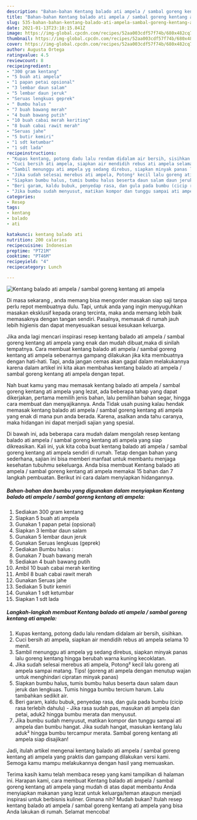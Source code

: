```yaml
---
description: "Bahan-bahan Kentang balado ati ampela / sambal goreng kentang ati ampela yang enak dan Mudah Dibuat"
title: "Bahan-bahan Kentang balado ati ampela / sambal goreng kentang ati ampela yang enak dan Mudah Dibuat"
slug: 535-bahan-bahan-kentang-balado-ati-ampela-sambal-goreng-kentang-ati-ampela-yang-enak-dan-mudah-dibuat
date: 2021-01-13T23:18:15.841Z
image: https://img-global.cpcdn.com/recipes/52aa003cdf57f74b/680x482cq70/kentang-balado-ati-ampela-sambal-goreng-kentang-ati-ampela-foto-resep-utama.jpg
thumbnail: https://img-global.cpcdn.com/recipes/52aa003cdf57f74b/680x482cq70/kentang-balado-ati-ampela-sambal-goreng-kentang-ati-ampela-foto-resep-utama.jpg
cover: https://img-global.cpcdn.com/recipes/52aa003cdf57f74b/680x482cq70/kentang-balado-ati-ampela-sambal-goreng-kentang-ati-ampela-foto-resep-utama.jpg
author: Augusta Ortega
ratingvalue: 4.5
reviewcount: 8
recipeingredient:
- "300 gram kentang"
- "5 buah ati ampela"
- "1 papan petai opsional"
- "3 lembar daun salam"
- "5 lembar daun jeruk"
- "Seruas lengkuas geprek"
- " Bumbu halus "
- "7 buah bawang merah"
- "4 buah bawang putih"
- "10 buah cabai merah keriting"
- "8 buah cabai rawit merah"
- "Seruas jahe"
- "5 butir kemiri"
- "1 sdt ketumbar"
- "1 sdt lada"
recipeinstructions:
- "Kupas kentang, potong dadu lalu rendam didalam air bersih, sisihkan."
- "Cuci bersih ati ampela, siapkan air mendidih rebus ati ampela selama 10 menit."
- "Sambil menunggu ati ampela yg sedang direbus, siapkan minyak panas lalu goreng kentang hingga berubah warna kuning kecoklatan."
- "Jika sudah selesai merebus ati ampela, Potong² kecil lalu goreng ati ampela sampai matang. Tips! (goreng ati ampela dengan menutup wajan untuk menghindari cipratan minyak panas)"
- "Siapkan bumbu halus, tumis bumbu halus beserta daun salam daun jeruk dan lengkuas. Tumis hingga bumbu tercium harum. Lalu tambahkan sedikit air."
- "Beri garam, kaldu bubuk, penyedap rasa, dan gula pada bumbu (cicip rasa terlebih dahulu) Jika rasa sudah pas, masukan ati ampela dan petai, aduk2 hingga bumbu merata dan menyusut."
- "Jika bumbu sudah menyusut, matikan kompor dan tunggu sampai ati ampela dan bumbu hangat. Jika sudah hangat, masukan kentang lalu aduk² hingga bumbu tercampur merata. Sambal goreng kentang ati ampela siap disajikan!"
categories:
- Resep
tags:
- kentang
- balado
- ati

katakunci: kentang balado ati 
nutrition: 200 calories
recipecuisine: Indonesian
preptime: "PT21M"
cooktime: "PT46M"
recipeyield: "4"
recipecategory: Lunch

---
```



![Kentang balado ati ampela / sambal goreng kentang ati ampela](https://img-global.cpcdn.com/recipes/52aa003cdf57f74b/680x482cq70/kentang-balado-ati-ampela-sambal-goreng-kentang-ati-ampela-foto-resep-utama.jpg)

Di masa  sekarang , anda memang bisa mengorder masakan siap saji tanpa perlu repot membuatnya dulu. Tapi, untuk anda yang ingin menyuguhkan masakan eksklusif kepada orang tercinta, maka anda memang lebih baik memasaknya dengan tangan sendiri. Pasalnya, memasak di rumah jauh lebih higienis dan dapat menyesuaikan sesuai kesukaan keluarga.

Jika anda lagi mencari inspirasi resep kentang balado ati ampela / sambal goreng kentang ati ampela yang enak dan mudah dibuat,maka di sinilah tempatnya. Cara membuat kentang balado ati ampela / sambal goreng kentang ati ampela  sebenarnya gampang dilakukan jika kita membuatnya dengan hati-hati. Tapi, anda jangan cemas akan gagal dalam melakukannya 
karena dalam artikel ini kita akan membahas kentang balado ati ampela / sambal goreng kentang ati ampela dengan tepat.  



Nah buat kamu yang mau memasak kentang balado ati ampela / sambal goreng kentang ati ampela yang lezat, ada beberapa tahap yang dapat dikerjakan, pertama memilih jenis bahan, lalu pemilihan bahan segar, hingga cara membuat dan menyajikannya. Anda Tidak usah pusing kalau hendak memasak kentang balado ati ampela / sambal goreng kentang ati ampela yang enak di mana pun anda berada. Karena, asalkan anda  tahu caranya, maka hidangan ini dapat menjadi sajian yang spesial.

Di bawah ini, ada beberapa cara mudah dalam mengolah resep kentang balado ati ampela / sambal goreng kentang ati ampela yang siap dikreasikan. Kali ini, yuk kita coba buat kentang balado ati ampela / sambal goreng kentang ati ampela sendiri di rumah. Tetap dengan bahan yang sederhana, sajian ini bisa memberi manfaat untuk membantu menjaga kesehatan tubuhmu sekeluarga. Anda bisa membuat Kentang balado ati ampela / sambal goreng kentang ati ampela memakai 15 bahan dan 7 langkah pembuatan. Berikut ini cara dalam menyiapkan hidangannya.

<!--inarticleads1-->

##### Bahan-bahan dan bumbu yang digunakan dalam menyiapkan Kentang balado ati ampela / sambal goreng kentang ati ampela:

1. Sediakan 300 gram kentang
1. Siapkan 5 buah ati ampela
1. Gunakan 1 papan petai (opsional)
1. Siapkan 3 lembar daun salam
1. Gunakan 5 lembar daun jeruk
1. Gunakan Seruas lengkuas (geprek)
1. Sediakan  Bumbu halus :
1. Gunakan 7 buah bawang merah
1. Sediakan 4 buah bawang putih
1. Ambil 10 buah cabai merah keriting
1. Ambil 8 buah cabai rawit merah
1. Gunakan Seruas jahe
1. Sediakan 5 butir kemiri
1. Gunakan 1 sdt ketumbar
1. Siapkan 1 sdt lada




<!--inarticleads2-->

##### Langkah-langkah membuat Kentang balado ati ampela / sambal goreng kentang ati ampela:

1. Kupas kentang, potong dadu lalu rendam didalam air bersih, sisihkan.
1. Cuci bersih ati ampela, siapkan air mendidih rebus ati ampela selama 10 menit.
1. Sambil menunggu ati ampela yg sedang direbus, siapkan minyak panas lalu goreng kentang hingga berubah warna kuning kecoklatan.
1. Jika sudah selesai merebus ati ampela, Potong² kecil lalu goreng ati ampela sampai matang. Tips! (goreng ati ampela dengan menutup wajan untuk menghindari cipratan minyak panas)
1. Siapkan bumbu halus, tumis bumbu halus beserta daun salam daun jeruk dan lengkuas. Tumis hingga bumbu tercium harum. Lalu tambahkan sedikit air.
1. Beri garam, kaldu bubuk, penyedap rasa, dan gula pada bumbu (cicip rasa terlebih dahulu) - Jika rasa sudah pas, masukan ati ampela dan petai, aduk2 hingga bumbu merata dan menyusut.
1. Jika bumbu sudah menyusut, matikan kompor dan tunggu sampai ati ampela dan bumbu hangat. Jika sudah hangat, masukan kentang lalu aduk² hingga bumbu tercampur merata. Sambal goreng kentang ati ampela siap disajikan!




Jadi, itulah artikel mengenai  kentang balado ati ampela / sambal goreng kentang ati ampela  yang praktis dan gampang dilakukan versi kami. Semoga kamu mampu melakukannya dengan hasil yang memuaskan. 

Terima kasih kamu telah membaca resep yang kami tampilkan di halaman ini. Harapan kami, cara membuat  Kentang balado ati ampela / sambal goreng kentang ati ampela yang mudah di atas dapat membantu Anda menyiapkan makanan yang lezat untuk keluarga/teman ataupun menjadi inspirasi untuk berbisnis kuliner. Gimana nih? Mudah bukan? Itulah resep kentang balado ati ampela / sambal goreng kentang ati ampela yang bisa Anda lakukan di rumah. Selamat mencoba!

